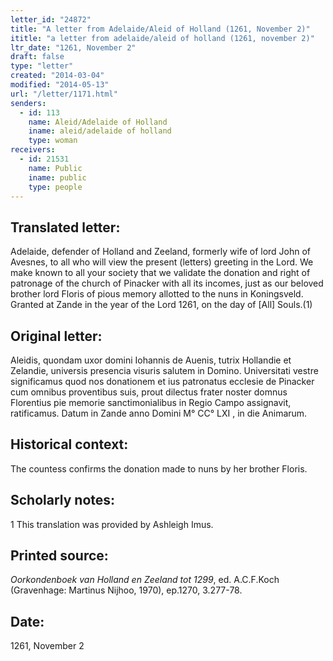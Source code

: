 ```yaml
---
letter_id: "24872"
title: "A letter from Adelaide/Aleid of Holland (1261, November 2)"
ititle: "a letter from adelaide/aleid of holland (1261, november 2)"
ltr_date: "1261, November 2"
draft: false
type: "letter"
created: "2014-03-04"
modified: "2014-05-13"
url: "/letter/1171.html"
senders:
  - id: 113
    name: Aleid/Adelaide of Holland
    iname: aleid/adelaide of holland
    type: woman
receivers:
  - id: 21531
    name: Public
    iname: public
    type: people
---
```

<h2> Translated letter:</h2>Adelaide, defender of Holland and Zeeland, formerly wife of lord John of Avesnes, to all who will view the present (letters) greeting in the Lord.
	We make known to all your society that we validate the donation and right of patronage of the church of Pinacker with all its incomes, just as our beloved brother lord Floris of pious memory allotted to the nuns in Koningsveld.
	Granted at Zande in the year of the Lord 1261, on the day of [All] Souls.(1)
<h2 class="mt-4"> Original letter:</h2>Aleidis, quondam uxor domini Iohannis de Auenis, tutrix Hollandie et Zelandie, universis presencia visuris salutem  in Domino.
Universitati vestre significamus quod nos donationem et ius patronatus ecclesie de Pinacker cum omnibus proventibus suis, prout dilectus frater noster domnus Florentius pie memorie sanctimonialibus in Regio Campo assignavit, ratificamus.
Datum in Zande anno Domini M° CC° LXI , in die Animarum.
<h2 class="mt-4"> Historical context:</h2>The countess confirms the donation made to nuns by her brother Floris.
<h2 class="mt-4"> Scholarly notes:</h2>1 This translation was provided by Ashleigh Imus.
<h2 class="mt-4"> Printed source:</h2><p><em>Oorkondenboek van Holland en Zeeland tot 1299</em>, ed. A.C.F.Koch (Gravenhage: Martinus Nijhoo, 1970), ep.1270, 3.277-78.</p><h2 class="mt-4"> Date:</h2>1261, November 2